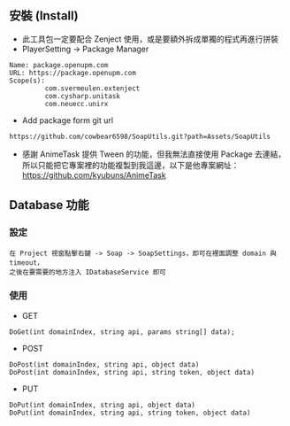 ## 安裝 (Install)

- 此工具包一定要配合 Zenject 使用，或是要額外拆成單獨的程式再進行拼裝
- PlayerSetting -> Package Manager
```
Name: package.openupm.com
URL: https://package.openupm.com
Scope(s): 
         com.svermeulen.extenject
         com.cysharp.unitask
         com.neuecc.unirx
```
- Add package form git url
```
https://github.com/cowbear6598/SoapUtils.git?path=Assets/SoapUtils
```

- 感謝 AnimeTask 提供 Tween 的功能，但我無法直接使用 Package 去連結，所以只能把它專案裡的功能複製到我這邊，以下是他專案網址：<https://github.com/kyubuns/AnimeTask>

## Database 功能

### 設定

```
在 Project 視窗點擊右鍵 -> Soap -> SoapSettings，即可在裡面調整 domain 與 timeout，
之後在要需要的地方注入 IDatabaseService 即可
```

### 使用
- GET

```
DoGet(int domainIndex, string api, params string[] data);
```

- POST

```
DoPost(int domainIndex, string api, object data)
DoPost(int domainIndex, string api, string token, object data)
```

- PUT

```
DoPut(int domainIndex, string api, object data)
DoPut(int domainIndex, string api, string token, object data)
```